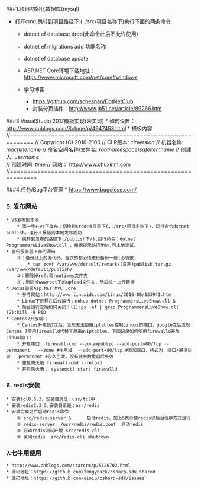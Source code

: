 ﻿###1.项目初始化数据库(mysql)
* 打开cmd,跳转到项目路径下:(../src/项目名称下)执行下面的两条命令
	* dotnet ef database drop(此命令此后不允许使用)
	* dotnet ef migrations add 功能名称
	* dotnet ef database update

	* ASP.NET Core环境下载地址：https://www.microsoft.com/net/core#windows
	* 学习博客：
		* https://github.com/scheshan/DotNetClub
		* 封装分页插件：http://www.jb51.net/article/89266.htm

###3.VisualStudio 2017模板实现(未实现)
	* 如何设置：http://www.cnblogs.com/Schme/p/4947453.html
	* 模板内容
		//=============================================================
		//  Copyright (C) 2016-2100
		//  CLR版本:                	$clrversion$
		//  机器名称:               	$machinename$
		//  命名空间名称/文件名:    	$rootnamespace$/$safeitemname$ 
		//  创建人:			   	  		$username$     
		//  创建时间:     		  		$time$
		//  网站：				  		http://www.chuxinm.com
		//==============================================================

###4.任务/Bug平台管理
	* https://www.bugclose.com/

### 5. 发布网站
	* VS发布到本地
		* 第一步在vs下发布：切换到src的根目录下(../src/项目名称下)，运行命令dotnet publish，运行不报错则本地发布成功
		* 跳转到发布的路径下(/publish下/),运行命令：dotnet ProgrammersLiveShow.dll ，根据提示访问地址,可本地测试。
	* 备份服务器上面的源码
		①：备份线上的源代码，每次的都必须进行备份一份(必须做)
			* tar zcvf /var/www/default/remark/(日期)publish.tar.gz /var/www/default/publish/
		②：删除掉refs和runtimes文件夹
		③：删除掉wwwroot下的upload文件夹，然后统一上传替换
	* Jexus部署Asp.NET MVC Core
		* 参考网站：http://www.linuxidc.com/Linux/2016-08/133941.htm
		* Linux下进程在后台运行：nohup dotnet ProgrammersLiveShow.dll &
		* 后台运行之后如何关闭：(1):ps -ef | grep ProgrammersLiveShow.dll  (2):kill -9 PID
	* Centos7开放端口
		* Centos升级到7之后，发现无法使用iptables控制Linuxs的端口，google之后发现Centos 7使用firewalld代替了原来的iptables。下面记录如何使用firewalld开放Linux端口：
		* 开启端口: firewall-cmd --zone=public --add-port=80/tcp --permanent   --zone #作用域  --add-port=80/tcp #添加端口，格式为：端口/通讯协议 --permanent #永久生效，没有此参数重启后失效 
		* 重启防火墙 firewall-cmd --reload 
		* 开启防火墙： systemctl start firewalld

### 6. redis安装
	* 安装tcl8.6.3，安装目录是：usr/tcl中
	* 安装redis2.3.5,安装目录是：usr/redis
	* 安装完成之后启动redis命令
		① src/redis-server &      启动redis，加上&表示使redis以后台程序方式运行
		② redis-server  /usr/redis/redis.conf  启动redis
		③ 启动redis测试环境 src/redis-cli
		④ 关闭redis  src/redis-cli shutdown  

### 7.七牛用使用
	* http://www.cnblogs.com/starcrm/p/5126702.html
	* 源码地址：https://github.com/fengyhack/csharp-sdk-shared
	* 源码地址：https://github.com/qiniu/csharp-sdk/issues